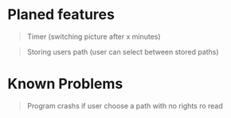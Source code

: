 # Planed features
>   Timer (switching picture after x minutes) 

>   Storing users path  (user can select between stored paths) 

# Known Problems
>   Program crashs if user choose a path with no rights ro read 
